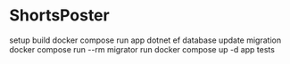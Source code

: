 # ShortsPoster
setup
    build
        docker compose run app dotnet ef database update
    migration
        docker compose run --rm migrator
run
    docker compose up -d app
tests
    
